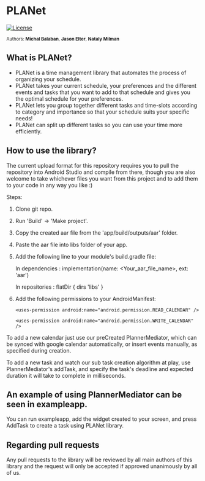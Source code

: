 <!--
  Title: PLANet Scheduling Library
  Description: Preference-based automatic schedule planner library for maximum task completion
  Authors: Michal Balaban, Jason Elter, Nataly Milman
  -->

# PLANet 
[![License](https://img.shields.io/badge/License-Apache%202.0-blue.svg)](https://opensource.org/licenses/Apache-2.0)

<sup>Authors: **Michal Balaban**, **Jason Elter**, **Nataly Milman**</sup>

## What is PLANet?
* PLANet is a time management library that automates the process of organizing your schedule.
* PLANet takes your current schedule, your preferences and the different events and tasks that you want to add to that schedule and gives you the optimal schedule for your preferences.
* PLANet lets you group together different tasks and time-slots according to category and importance so that your schedule suits your specific needs!
* PLANet can split up different tasks so you can use your time more efficiently.

## How to use the library?
The current upload format for this repository requires you to pull the repository into Android Studio and compile from there, though you are also welcome to take whichever files you want from this project and to add them to your code in any way you like :)

Steps:
1. Clone git repo.
2. Run 'Build' -> 'Make project'.
3. Copy the created aar file from the 'app/build/outputs/aar' folder.
4. Paste the aar file into libs folder of your app.
5. Add the following line to your module's build.gradle file:

   In dependencies :
   implementation(name: <Your_aar_file_name>, ext: 'aar')
   
   In repositories :
   flatDir {
                             dirs 'libs'
                         }
5. Add the following permissions to your AndroidManifest:

    `<uses-permission android:name="android.permission.READ_CALENDAR" />`
    
    `<uses-permission android:name="android.permission.WRITE_CALENDAR" />`

To add a new calendar just use our preCreated PlannerMediator, which can be synced with
google calendar automatically, or insert events manually, as specified during creation.

To add a new task and watch our sub task creation algorithm at play, use PlannerMediator's addTask,
and specify the task's deadline and expected duration it will take to complete in milliseconds.

## An example of using PlannerMediator can be seen in exampleapp.
You can run exampleapp, add the widget created to your screen, and press AddTask to create a task using PLANet library.


## Regarding pull requests
Any pull requests to the library will be reviewed by all main authors of this library and the request will only be accepted if approved unanimously by all of us.
